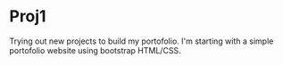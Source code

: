# Proj1
Trying out new projects to build my portofolio. I'm starting with a simple portofolio website using bootstrap HTML/CSS.
